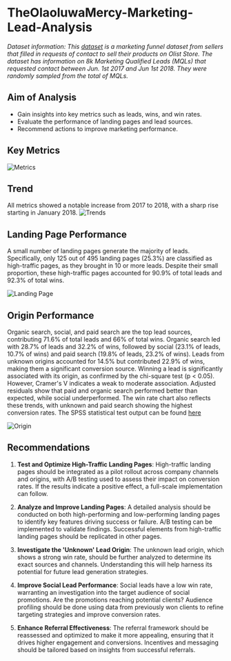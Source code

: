 # TheOlaoluwaMercy-Marketing-Lead-Analysis
_Dataset information: This [dataset](https://www.kaggle.com/datasets/olistbr/marketing-funnel-olist?resource=download) is a marketing funnel dataset from sellers that filled in requests of contact to sell their products on Olist Store. The dataset has information on 8k Marketing Qualified Leads (MQLs) that requested contact between Jun. 1st 2017 and Jun 1st 2018. They were randomly sampled from the total of MQLs._
## Aim of Analysis
* Gain insights into key metrics such as leads, wins, and win rates.
* Evaluate the performance of landing pages and lead sources.
* Recommend actions to improve marketing performance.
## Key Metrics
![Metrics](https://github.com/user-attachments/assets/52f99d70-ab47-4541-8cd6-4fbc5eaf947e)
## Trend
All metrics showed a notable increase from 2017 to 2018, with a sharp rise starting in January 2018.
![Trends](https://github.com/user-attachments/assets/edaf04c9-22d7-428a-9028-1e83e7d8074a)
## Landing Page Performance
A small number of landing pages generate the majority of leads. Specifically, only 125 out of 495 landing pages (25.3%) are classified as high-traffic pages, as they brought in 10 or more leads. Despite their small proportion, these high-traffic pages accounted for 90.9% of total leads and 92.3% of total wins.

![Landing Page](https://github.com/user-attachments/assets/2a797e92-424f-4fdb-a0ab-e9361c4c84c3)

## Origin Performance
Organic search, social, and paid search are the top lead sources, contributing 71.6% of total leads and 66% of total wins. Organic search led with 28.7% of leads and 32.2% of wins, followed by social (23.1% of leads, 10.7% of wins) and paid search (19.8% of leads, 23.2% of wins). Leads from unknown origins accounted for 14.5% but contributed 22.9% of wins, making them a significant conversion source.
Winning a lead is significantly associated with its origin, as confirmed by the chi-square test (p < 0.05). However, Cramer's V indicates a weak to moderate association. Adjusted residuals show that paid and organic search performed better than expected, while social underperformed. The win rate chart also reflects these trends, with unknown and paid search showing the highest conversion rates. The SPSS statistical test output can be found [here](https://github.com/TheOlaoluwaMercy/TheOlaoluwaMercy-Marketing-Lead-Analysis/blob/main/Origin%20Statistical%20Test%20Output.pdf)

![Origin](https://github.com/user-attachments/assets/49f5309c-1d95-4562-9e94-4914832c13ed)

## Recommendations
1. **Test and Optimize High-Traffic Landing Pages**: High-traffic landing pages should be integrated as a pilot rollout across company channels and origins, with A/B testing used to assess their impact on conversion rates. If the results indicate a positive effect, a full-scale implementation can follow.

2. **Analyze and Improve Landing Pages**: A detailed analysis should be conducted on both high-performing and low-performing landing pages to identify key features driving success or failure. A/B testing can be implemented to validate findings. Successful elements from high-traffic landing pages should be replicated in other pages.

3. **Investigate the 'Unknown' Lead Origin**: The unknown lead origin, which shows a strong win rate, should be further analyzed to determine its exact sources and channels. Understanding this will help harness its potential for future lead generation strategies.

4. **Improve Social Lead Performance**: Social leads have a low win rate, warranting an investigation into the target audience of social promotions. Are the promotions reaching potential clients? Audience profiling should be done using data from previously won clients to refine targeting strategies and improve conversion rates.

5. **Enhance Referral Effectiveness**: The referral framework should be reassessed and optimized to make it more appealing, ensuring that it drives higher engagement and conversions. Incentives and messaging should be tailored based on insights from successful referrals.



